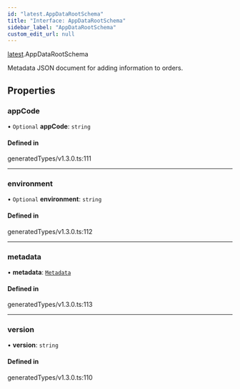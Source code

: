 ```yaml
---
id: "latest.AppDataRootSchema"
title: "Interface: AppDataRootSchema"
sidebar_label: "AppDataRootSchema"
custom_edit_url: null
---
```


[latest](../namespaces/latest.md).AppDataRootSchema

Metadata JSON document for adding information to orders.

## Properties

### appCode

• `Optional` **appCode**: `string`

#### Defined in

generatedTypes/v1.3.0.ts:111

___

### environment

• `Optional` **environment**: `string`

#### Defined in

generatedTypes/v1.3.0.ts:112

___

### metadata

• **metadata**: [`Metadata`](latest.Metadata.md)

#### Defined in

generatedTypes/v1.3.0.ts:113

___

### version

• **version**: `string`

#### Defined in

generatedTypes/v1.3.0.ts:110
